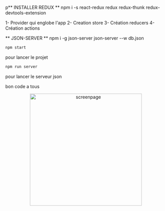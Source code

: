 p** INSTALLER REDUX **
npm i -s react-redux redux redux-thunk redux-devtools-extension

1- Provider qui englobe l'app
2- Creation store
3- Création reducers
4- Création actions


** JSON-SERVER **
npm i -g json-server
json-server --w db.json

```bash
npm start 
````
pour lancer le projet

```bash
npm run server
````
pour lancer le serveur json 

bon code a tous 
<p align="center">
<img src="screencapture.png" width="350" title="screenpage"></p>



